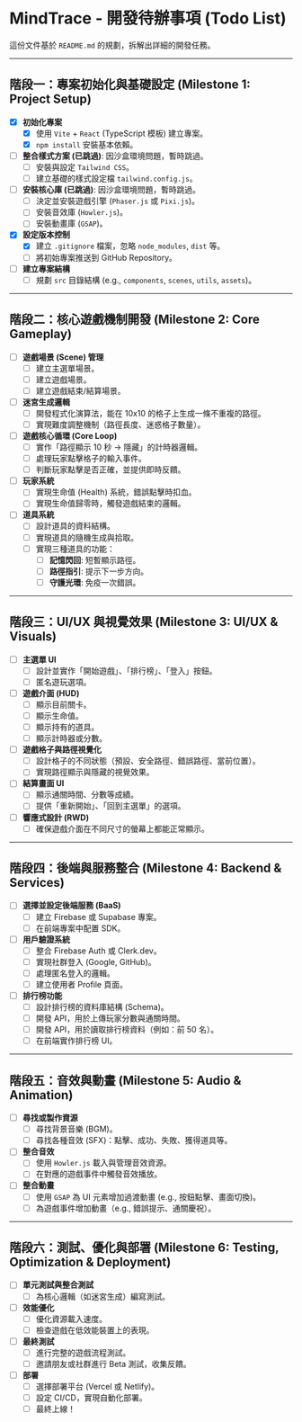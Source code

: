 # MindTrace - 開發待辦事項 (Todo List)

這份文件基於 `README.md` 的規劃，拆解出詳細的開發任務。

---

## 階段一：專案初始化與基礎設定 (Milestone 1: Project Setup)

- [x] **初始化專案**
    - [x] 使用 `Vite` + `React` (TypeScript 模板) 建立專案。
    - [x] `npm install` 安裝基本依賴。
- [ ] **整合樣式方案 (已跳過)**: 因沙盒環境問題，暫時跳過。
    - [ ] 安裝與設定 `Tailwind CSS`。
    - [ ] 建立基礎的樣式設定檔 `tailwind.config.js`。
- [ ] **安裝核心庫 (已跳過)**: 因沙盒環境問題，暫時跳過。
    - [ ] 決定並安裝遊戲引擎 (`Phaser.js` 或 `Pixi.js`)。
    - [ ] 安裝音效庫 (`Howler.js`)。
    - [ ] 安裝動畫庫 (`GSAP`)。
- [x] **設定版本控制**
    - [x] 建立 `.gitignore` 檔案，忽略 `node_modules`, `dist` 等。
    - [ ] 將初始專案推送到 GitHub Repository。
- [ ] **建立專案結構**
    - [ ] 規劃 `src` 目錄結構 (e.g., `components`, `scenes`, `utils`, `assets`)。

---

## 階段二：核心遊戲機制開發 (Milestone 2: Core Gameplay)

- [ ] **遊戲場景 (Scene) 管理**
    - [ ] 建立主選單場景。
    - [ ] 建立遊戲場景。
    - [ ] 建立遊戲結束/結算場景。
- [ ] **迷宮生成邏輯**
    - [ ] 開發程式化演算法，能在 10x10 的格子上生成一條不重複的路徑。
    - [ ] 實現難度調整機制（路徑長度、迷惑格子數量）。
- [ ] **遊戲核心循環 (Core Loop)**
    - [ ] 實作「路徑顯示 10 秒 -> 隱藏」的計時器邏輯。
    - [ ] 處理玩家點擊格子的輸入事件。
    - [ ] 判斷玩家點擊是否正確，並提供即時反饋。
- [ ] **玩家系統**
    - [ ] 實現生命值 (Health) 系統，錯誤點擊時扣血。
    - [ ] 實現生命值歸零時，觸發遊戲結束的邏輯。
- [ ] **道具系統**
    - [ ] 設計道具的資料結構。
    - [ ] 實現道具的隨機生成與拾取。
    - [ ] 實現三種道具的功能：
        - [ ] **記憶閃回**: 短暫顯示路徑。
        - [ ] **路徑指引**: 提示下一步方向。
        - [ ] **守護光環**: 免疫一次錯誤。

---

## 階段三：UI/UX 與視覺效果 (Milestone 3: UI/UX & Visuals)

- [ ] **主選單 UI**
    - [ ] 設計並實作「開始遊戲」、「排行榜」、「登入」按鈕。
    - [ ] 匿名遊玩選項。
- [ ] **遊戲介面 (HUD)**
    - [ ] 顯示目前關卡。
    - [ ] 顯示生命值。
    - [ ] 顯示持有的道具。
    - [ ] 顯示計時器或分數。
- [ ] **遊戲格子與路徑視覺化**
    - [ ] 設計格子的不同狀態（預設、安全路徑、錯誤路徑、當前位置）。
    - [ ] 實現路徑顯示與隱藏的視覺效果。
- [ ] **結算畫面 UI**
    - [ ] 顯示通關時間、分數等成績。
    - [ ] 提供「重新開始」、「回到主選單」的選項。
- [ ] **響應式設計 (RWD)**
    - [ ] 確保遊戲介面在不同尺寸的螢幕上都能正常顯示。

---

## 階段四：後端與服務整合 (Milestone 4: Backend & Services)

- [ ] **選擇並設定後端服務 (BaaS)**
    - [ ] 建立 Firebase 或 Supabase 專案。
    - [ ] 在前端專案中配置 SDK。
- [ ] **用戶驗證系統**
    - [ ] 整合 Firebase Auth 或 Clerk.dev。
    - [ ] 實現社群登入 (Google, GitHub)。
    - [ ] 處理匿名登入的邏輯。
    - [ ] 建立使用者 Profile 頁面。
- [ ] **排行榜功能**
    - [ ] 設計排行榜的資料庫結構 (Schema)。
    - [ ] 開發 API，用於上傳玩家分數與通關時間。
    - [ ] 開發 API，用於讀取排行榜資料（例如：前 50 名）。
    - [ ] 在前端實作排行榜 UI。

---

## 階段五：音效與動畫 (Milestone 5: Audio & Animation)

- [ ] **尋找或製作資源**
    - [ ] 尋找背景音樂 (BGM)。
    - [ ] 尋找各種音效 (SFX)：點擊、成功、失敗、獲得道具等。
- [ ] **整合音效**
    - [ ] 使用 `Howler.js` 載入與管理音效資源。
    - [ ] 在對應的遊戲事件中觸發音效播放。
- [ ] **整合動畫**
    - [ ] 使用 `GSAP` 為 UI 元素增加過渡動畫 (e.g., 按鈕點擊、畫面切換)。
    - [ ] 為遊戲事件增加動畫（e.g., 錯誤提示、通關慶祝）。

---

## 階段六：測試、優化與部署 (Milestone 6: Testing, Optimization & Deployment)

- [ ] **單元測試與整合測試**
    - [ ] 為核心邏輯（如迷宮生成）編寫測試。
- [ ] **效能優化**
    - [ ] 優化資源載入速度。
    - [ ] 檢查遊戲在低效能裝置上的表現。
- [ ] **最終測試**
    - [ ] 進行完整的遊戲流程測試。
    - [ ] 邀請朋友或社群進行 Beta 測試，收集反饋。
- [ ] **部署**
    - [ ] 選擇部署平台 (Vercel 或 Netlify)。
    - [ ] 設定 CI/CD，實現自動化部署。
    - [ ] 最終上線！
